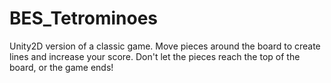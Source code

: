 # BES_Tetrominoes
Unity2D version of a classic game.  Move pieces around the board to create lines and increase your score.  Don't let the pieces reach the top of the board, or the game ends!
